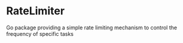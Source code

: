 # RateLimiter
Go package providing a simple rate limiting mechanism to control the frequency of specific tasks
